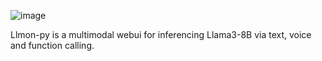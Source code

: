 ![image](https://github.com/3eeps/llmon-py/assets/55860052/5603c6b4-6b68-4814-96b1-bd46bff1c78e)

Llmon-py is a multimodal webui for inferencing Llama3-8B via text, voice and function calling.
